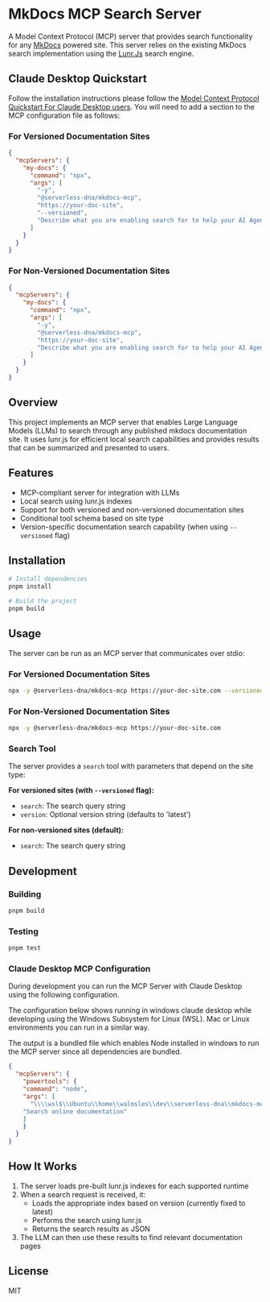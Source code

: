 # MkDocs MCP Search Server

A Model Context Protocol (MCP) server that provides search functionality for any [MkDocs](https://squidfunk.github.io/mkdocs-material/) powered site.  This server relies on the existing MkDocs search implementation using the [Lunr.Js](https://lunrjs.com/) search engine.

## Claude Desktop Quickstart

Follow the installation instructions please follow the [Model Context Protocol Quickstart For Claude Desktop users](https://modelcontextprotocol.io/quickstart/user#mac-os-linux).  You will need to add a section to the MCP configuration file as follows:

### For Versioned Documentation Sites

```json
{
  "mcpServers": {
    "my-docs": {
      "command": "npx",
      "args": [
        "-y",
        "@serverless-dna/mkdocs-mcp",
        "https://your-doc-site",
        "--versioned",
        "Describe what you are enabling search for to help your AI Agent"
      ]
    }
  }
}
```

### For Non-Versioned Documentation Sites

```json
{
  "mcpServers": {
    "my-docs": {
      "command": "npx",
      "args": [
        "-y",
        "@serverless-dna/mkdocs-mcp",
        "https://your-doc-site",
        "Describe what you are enabling search for to help your AI Agent"
      ]
    }
  }
}
```

## Overview

This project implements an MCP server that enables Large Language Models (LLMs) to search through any published mkdocs documentation site. It uses lunr.js for efficient local search capabilities and provides results that can be summarized and presented to users.

## Features

- MCP-compliant server for integration with LLMs
- Local search using lunr.js indexes
- Support for both versioned and non-versioned documentation sites
- Conditional tool schema based on site type
- Version-specific documentation search capability (when using `--versioned` flag)

## Installation

```bash
# Install dependencies
pnpm install

# Build the project
pnpm build
```

## Usage

The server can be run as an MCP server that communicates over stdio:

### For Versioned Documentation Sites

```bash
npx -y @serverless-dna/mkdocs-mcp https://your-doc-site.com --versioned
```

### For Non-Versioned Documentation Sites

```bash
npx -y @serverless-dna/mkdocs-mcp https://your-doc-site.com
```

### Search Tool

The server provides a `search` tool with parameters that depend on the site type:

**For versioned sites (with `--versioned` flag):**
- `search`: The search query string
- `version`: Optional version string (defaults to 'latest')

**For non-versioned sites (default):**
- `search`: The search query string

## Development

### Building

```bash
pnpm build
```

### Testing

```bash
pnpm test
```

### Claude Desktop MCP Configuration

During development you can run the MCP Server with Claude Desktop using the following configuration.

The configuration below shows running in windows claude desktop while developing using the Windows Subsystem for Linux (WSL).  Mac or Linux environments you can run in a similar way.  

The output is a bundled file which enables Node installed in windows to run the MCP server since all dependencies are bundled.

```json
{
  "mcpServers": {
    "powertools": {
	"command": "node",
	"args": [
	  "\\\\wsl$\\Ubuntu\\home\\walmsles\\dev\\serverless-dna\\mkdocs-mcp\\dist\\index.js",
    "Search online documentation"
	]
    }
  }
}
```

## How It Works

1. The server loads pre-built lunr.js indexes for each supported runtime
2. When a search request is received, it:
   - Loads the appropriate index based on version (currently fixed to latest)
   - Performs the search using lunr.js
   - Returns the search results as JSON
3. The LLM can then use these results to find relevant documentation pages

## License

MIT